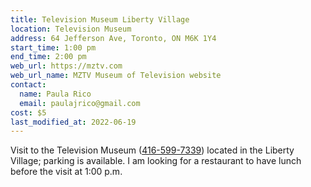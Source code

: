 ```yaml
---
title: Television Museum Liberty Village
location: Television Museum
address: 64 Jefferson Ave, Toronto, ON M6K 1Y4
start_time: 1:00 pm
end_time: 2:00 pm
web_url: https://mztv.com
web_url_name: MZTV Museum of Television website
contact:
  name: Paula Rico
  email: paulajrico@gmail.com
cost: $5
last_modified_at: 2022-06-19
---
```


Visit to the Television Museum ([416-599-7339][tel]) located in the Liberty
Village; parking is available. I am looking for a restaurant to have lunch
before the visit at 1:00 p.m.

[tel]: <tel:416-599-7339>

